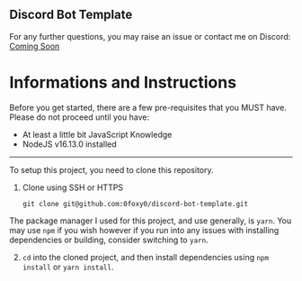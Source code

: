 ## Discord Bot Template

For any further questions, you may raise an issue or contact me on Discord: [Coming Soon]()

# Informations and Instructions

Before you get started, there are a few pre-requisites that you MUST have. Please do not proceed until you have:

- At least a little bit JavaScript Knowledge
- NodeJS v16.13.0 installed

---

To setup this project, you need to clone this repository.

1. Clone using SSH or HTTPS

   `git clone git@github.com:0foxy0/discord-bot-template.git`

The package manager I used for this project, and use generally, is `yarn`. You may use `npm` if you wish however if you run into any issues with installing dependencies or building, consider switching to `yarn`.

2. `cd` into the cloned project, and then install dependencies using `npm install` or `yarn install`.
